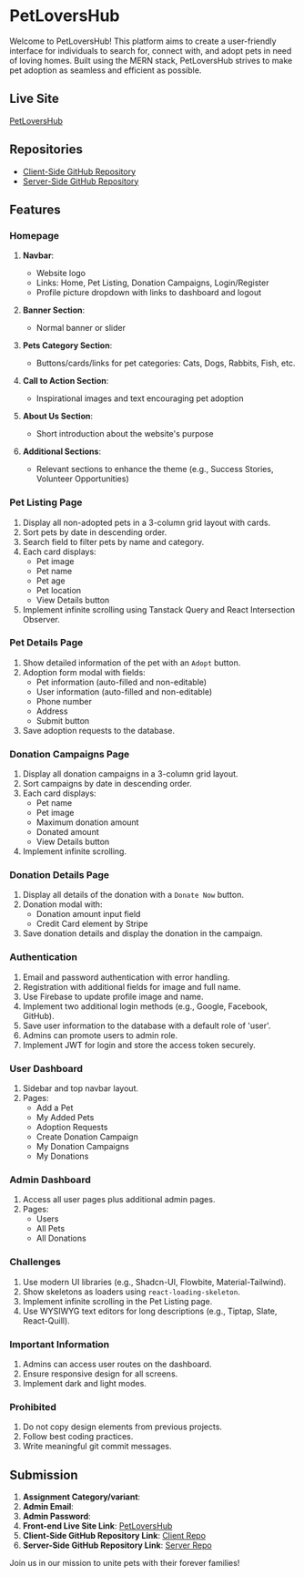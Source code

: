 # PetLoversHub

Welcome to PetLoversHub! This platform aims to create a user-friendly interface for individuals to search for, connect with, and adopt pets in need of loving homes. Built using the MERN stack, PetLoversHub strives to make pet adoption as seamless and efficient as possible.

## Live Site

[PetLoversHub](https://pet-lovers-hub.netlify.app)

## Repositories

- [Client-Side GitHub Repository](https://github.com/programming-hero-web-course1/b9a12-client-side-nasim-programmer24)
- [Server-Side GitHub Repository](https://github.com/programming-hero-web-course1/b9a12-server-side-nasim-programmer24)

## Features

### Homepage

1. **Navbar**:
    - Website logo
    - Links: Home, Pet Listing, Donation Campaigns, Login/Register
    - Profile picture dropdown with links to dashboard and logout

2. **Banner Section**:
    - Normal banner or slider

3. **Pets Category Section**:
    - Buttons/cards/links for pet categories: Cats, Dogs, Rabbits, Fish, etc.

4. **Call to Action Section**:
    - Inspirational images and text encouraging pet adoption

5. **About Us Section**:
    - Short introduction about the website's purpose

6. **Additional Sections**:
    - Relevant sections to enhance the theme (e.g., Success Stories, Volunteer Opportunities)

### Pet Listing Page

1. Display all non-adopted pets in a 3-column grid layout with cards.
2. Sort pets by date in descending order.
3. Search field to filter pets by name and category.
4. Each card displays:
    - Pet image
    - Pet name
    - Pet age
    - Pet location
    - View Details button
5. Implement infinite scrolling using Tanstack Query and React Intersection Observer.

### Pet Details Page

1. Show detailed information of the pet with an `Adopt` button.
2. Adoption form modal with fields:
    - Pet information (auto-filled and non-editable)
    - User information (auto-filled and non-editable)
    - Phone number
    - Address
    - Submit button
3. Save adoption requests to the database.

### Donation Campaigns Page

1. Display all donation campaigns in a 3-column grid layout.
2. Sort campaigns by date in descending order.
3. Each card displays:
    - Pet name
    - Pet image
    - Maximum donation amount
    - Donated amount
    - View Details button
4. Implement infinite scrolling.

### Donation Details Page

1. Display all details of the donation with a `Donate Now` button.
2. Donation modal with:
    - Donation amount input field
    - Credit Card element by Stripe
3. Save donation details and display the donation in the campaign.

### Authentication

1. Email and password authentication with error handling.
2. Registration with additional fields for image and full name.
3. Use Firebase to update profile image and name.
4. Implement two additional login methods (e.g., Google, Facebook, GitHub).
5. Save user information to the database with a default role of 'user'.
6. Admins can promote users to admin role.
7. Implement JWT for login and store the access token securely.

### User Dashboard

1. Sidebar and top navbar layout.
2. Pages:
    - Add a Pet
    - My Added Pets
    - Adoption Requests
    - Create Donation Campaign
    - My Donation Campaigns
    - My Donations

### Admin Dashboard

1. Access all user pages plus additional admin pages.
2. Pages:
    - Users
    - All Pets
    - All Donations

### Challenges

1. Use modern UI libraries (e.g., Shadcn-UI, Flowbite, Material-Tailwind).
2. Show skeletons as loaders using `react-loading-skeleton`.
3. Implement infinite scrolling in the Pet Listing page.
4. Use WYSIWYG text editors for long descriptions (e.g., Tiptap, Slate, React-Quill).

### Important Information

1. Admins can access user routes on the dashboard.
2. Ensure responsive design for all screens.
3. Implement dark and light modes.

### Prohibited

1. Do not copy design elements from previous projects.
2. Follow best coding practices.
3. Write meaningful git commit messages.

## Submission

1. **Assignment Category/variant**:
2. **Admin Email**:
3. **Admin Password**:
4. **Front-end Live Site Link**: [PetLoversHub](https://pet-lovers-hub.netlify.app)
5. **Client-Side GitHub Repository Link**: [Client Repo](https://github.com/programming-hero-web-course1/b9a12-server-side-nasim-programmer24)
6. **Server-Side GitHub Repository Link**: [Server Repo](https://github.com/programming-hero-web-course1/b9a12-server-side-nasim-programmer24)

Join us in our mission to unite pets with their forever families!
